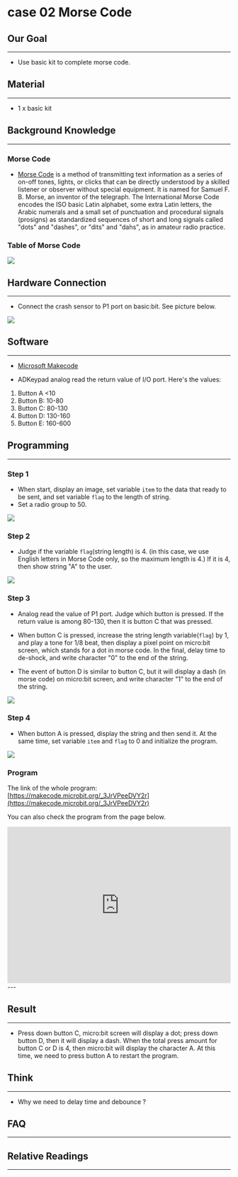 # case 02 Morse Code 

## Our Goal
---
- Use basic kit to complete morse code. 


## Material
---
- 1 x basic kit


## Background Knowledge
---

### Morse Code

- [Morse Code](https://en.wikipedia.org/wiki/Morse_code) is a method of transmitting text information as a series of on-off tones, lights, or clicks that can be directly understood by a skilled listener or observer without special equipment. It is named for Samuel F. B. Morse, an inventor of the telegraph. The International Morse Code encodes the ISO basic Latin alphabet, some extra Latin letters, the Arabic numerals and a small set of punctuation and procedural signals (prosigns) as standardized sequences of short and long signals called "dots" and "dashes", or "dits" and "dahs", as in amateur radio practice. 

### Table of Morse Code

![](./images/VPkKcn8.jpg)


## Hardware Connection
---
- Connect the crash sensor to P1 port on basic:bit. See picture below.

![](./images/PGUTQXA.jpg)


## Software
---
- [Microsoft Makecode](https://makecode.microbit.org/#)

- ADKeypad analog read the return value of I/O port. Here's the values:

1. Button A <10
2. Button B: 10-80
3. Button C: 80-130
4. Button D: 130-160
5. Button E: 160-600


## Programming
---
### Step 1

- When start, display an image, set variable `item` to the data that ready to be sent, and set variable `flag` to the length of string.
- Set a radio group to 50. 

![](./images/9bHMIMQ.png)

### Step 2

- Judge if the variable `flag`(string length) is 4. (in this case, we use English letters in Morse Code only, so the maximum length is 4.) If it is 4, then show string "A" to the user. 

![](./images/Erks47F.png)

### Step 3

- Analog read the value of P1 port. Judge which button is pressed. If the return value is among 80-130, then it is button C that was pressed. 

- When button C is pressed, increase the string length variable(`flag`) by 1, and play a tone for 1/8 beat, then display a pixel point on micro:bit screen, which stands for a dot in morse code. In the final, delay time to de-shock, and write character "0" to the end of the string. 

- The event of button D is similar to button C, but it will display a dash (in morse code) on micro:bit screen, and write character "1" to the end of the string.

![](./images/yjuFlPG.png)

### Step 4

- When button A is pressed, display the string and then send it. At the same time, set variable `item` and `flag` to 0 and initialize the program. 

![](./images/Y62aRmo.png)

### Program

The link of the whole program: [https://makecode.microbit.org/_3JrVPeeDVY2r](https://makecode.microbit.org/_3JrVPeeDVY2r)

You can also check the program from the page below.

<div style="position:relative;height:0;padding-bottom:70%;overflow:hidden;"><iframe style="position:absolute;top:0;left:0;width:100%;height:100%;" src="https://makecode.microbit.org/#pub:_3JrVPeeDVY2r" frameborder="0" sandbox="allow-popups allow-forms allow-scripts allow-same-origin"></iframe></div>  
---


## Result
---

- Press down button C, micro:bit screen will display a dot; press down button D, then it will display a dash. When the total press amount for button C or D is 4, then micro:bit will display the character A. At this time, we need to press button A to restart the program. 


## Think
---
- Why we need to delay time and debounce ?


## FAQ
---


## Relative Readings
---

